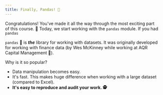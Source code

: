 ```yaml
---
title: Finally, Pandas! 🐼
---
```


Congratulations! You've made it all the way through the most exciting part of this course. 🎃 Today, we start working with the `pandas` module. If you had `pandas`

`pandas` 🐼 is **_the_** library for working with datasets. It was originally developed for working with finance data (by Wes McKinney while working at AQR Capital Management 🏦).

Why is it so popular?

- Data manipulation becomes easy.
- It's fast. This makes huge difference when working with a large dataset (compared to Excel).
- **It's easy to reproduce and audit your work. 🕵️**
